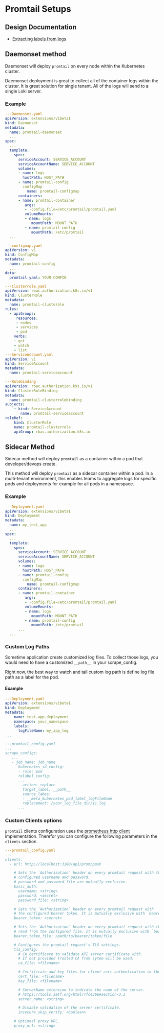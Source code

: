 # Promtail Setups

## Design Documentation

* [Extracting labels from logs](./design/labels.md)

## Daemonset method

Daemonset will deploy `promtail` on every node within the Kubernetes cluster.

Daemonset deployment is great to collect all of the container logs within the
cluster. It is great solution for single tenant.  All of the logs will send to a
single Loki server.

### Example

```yaml
---Daemonset.yaml
apiVersion: extensions/v1beta1
kind: Daemonset
metadata:
  name: promtail-daemonset
  ...
spec:
  ...
  template:
    spec:
      serviceAccount: SERVICE_ACCOUNT
      serviceAccountName: SERVICE_ACCOUNT
      volumes:
      - name: logs
        hostPath: HOST_PATH
      - name: promtail-config
        configMap
          name: promtail-configmap
      containers:
      - name: promtail-container
         args:
         - -config.file=/etc/promtail/promtail.yaml
         volumeMounts:
         - name: logs
            mountPath: MOUNT_PATH
         - name: promtail-config
            mountPath: /etc/promtail
  ...

---configmap.yaml
apiVersion: v1
kind: ConfigMap
metadata:
  name: promtail-config
  ...
data:
  promtail.yaml: YOUR CONFIG

---Clusterrole.yaml
apiVersion: rbac.authorization.k8s.io/v1
kind: ClusterRole
metadata:
  name: promtail-clusterole
rules:
  - apiGroups:
     resources:
     - nodes
     - services
     - pod
    verbs:
    - get
    - watch
    - list
---ServiceAccount.yaml
apiVersion: v1
kind: ServiceAccount
metadata:
  name: promtail-serviceaccount

---Rolebinding
apiVersion: rbac.authorization.k9s.io/v1
kind: ClusterRoleBinding
metadata:
  name: promtail-clusterrolebinding
subjects:
    - kind: ServiceAccount
       name: promtail-serviceaccount
roleRef:
    kind: ClusterRole
    name: promtail-clusterrole
    apiGroup: rbac.authorization.k8s.io
```

## Sidecar Method

Sidecar method will deploy `promtail` as a container within a pod that
developer/devops create.

This method will deploy `promtail` as a sidecar container within a pod.
In a multi-tenant environment, this enables teams to aggregate logs
for specific pods and deployments for example for all pods in a namespace.

### Example

```yaml
---Deployment.yaml
apiVersion: extensions/v1beta1
kind: Deployment
metadata:
  name: my_test_app
  ...
spec:
  ...
  template:
    spec:
      serviceAccount: SERVICE_ACCOUNT
      serviceAccountName: SERVICE_ACCOUNT
      volumes:
      - name: logs
        hostPath: HOST_PATH
      - name: promtail-config
        configMap
          name: promtail-configmap
      containers:
      - name: promtail-container
         args:
         - -config.file=/etc/promtail/promtail.yaml
         volumeMounts:
         - name: logs
            mountPath: MOUNT_PATH
         - name: promtail-config
            mountPath: /etc/promtail
      ...
  ...

```

### Custom Log Paths

Sometime application create customized log files.  To collect those logs, you
would need to have a customized `__path__` in your scrape_config.

Right now, the best way to watch and tail custom log path is define log file path
as a label for the pod.

#### Example

```yaml
---Deployment.yaml
apiVersion: extensions/v1beta1
kind: Deployment
metadata:
    name: test-app-deployment
    namespace: your_namespace
    labels:
      logFileName: my_app_log
...

---promtail_config.yaml
...
scrape_configs:
   ...
   - job_name: job_name
      kubernetes_sd_config:
      - role: pod
      relabel_config:
      ...
      - action: replace
        target_label: __path__
        source_labes:
        - __meta_kubernetes_pod_label_logFileName
        replacement: /your_log_file_dir/$1.log
      ...
```

### Custom Clients options

`promtail` clients configuration uses the [prometheus http client](https://godoc.org/github.com/prometheus/common/config) implementation.
Therefor you can configure the following parameters in the `clients` section.

```yaml
---promtail_config.yaml
...
clients:
  - url: http://localhost:3100/api/prom/push

    # Sets the `Authorization` header on every promtail request with the
    # configured username and password.
    # password and password_file are mutually exclusive.
    basic_auth:
      username: <string>
      password: <secret>
      password_file: <string>

    # Sets the `Authorization` header on every promtail request with
    # the configured bearer token. It is mutually exclusive with `bearer_token_file`.
    bearer_token: <secret>

    # Sets the `Authorization` header on every promtail request with the bearer token
    # read from the configured file. It is mutually exclusive with `bearer_token`.
    bearer_token_file: /path/to/bearer/token/file

    # Configures the promtail request's TLS settings.
    tls_config:
      # CA certificate to validate API server certificate with.
      # If not provided Trusted CA from sytem will be used.
      ca_file: <filename>

      # Certificate and key files for client cert authentication to the server.
      cert_file: <filename>
      key_file: <filename>

      # ServerName extension to indicate the name of the server.
      # https://tools.ietf.org/html/rfc4366#section-3.1
      server_name: <string>

      # Disable validation of the server certificate.
      insecure_skip_verify: <boolean>

    # Optional proxy URL.
    proxy_url: <string>

```
